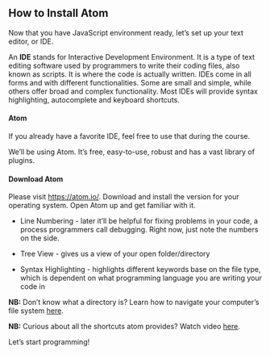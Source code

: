 ## How to Install Atom

Now that you have JavaScript environment ready, let’s set up your text editor, or IDE.

An **IDE** stands for Interactive Development Environment. It is a type of text editing software used by programmers to write their coding files, also known as scripts. It is where the code is actually written. IDEs come in all forms and with different functionalities. Some are small and simple, while others offer broad and complex functionality. Most IDEs will provide syntax highlighting, autocomplete and keyboard shortcuts.

#### Atom
If you already have a favorite IDE, feel free to use that during the course.

We’ll be using Atom. It’s free, easy-to-use, robust and has a vast library of plugins.


#### Download Atom
Please visit https://atom.io/. Download and install the version for your operating system. Open Atom up and get familiar with it.


 - Line Numbering - later it’ll be helpful for fixing problems in your code, a process programmers call debugging. Right now, just note the numbers on the side.

- Tree View - gives us a view of your open folder/directory

- Syntax Highlighting - highlights different keywords base on the file type, which is dependent on what programming language you are writing your code in

**NB:** Don’t know what a directory is? Learn how to navigate your computer’s file system [here][navigating_directories].

**NB:** Curious about all the shortcuts atom provides? Watch video [here][atom_shortcuts].

Let’s start programming!

[navigating_directories]:./notes/navigating_directories.md
[atom_shortcuts]:./notes/atom_shortcuts.md
